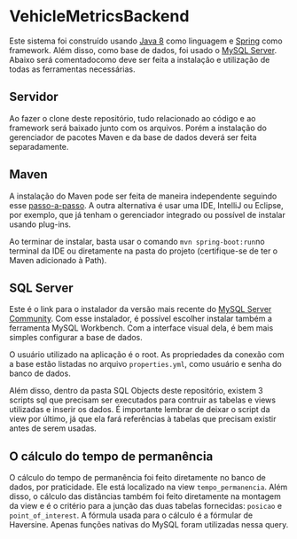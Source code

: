 # VehicleMetricsBackend

Este sistema foi construído usando [Java 8](https://www.oracle.com/java/technologies/downloads/) como linguagem e [Spring](https://start.spring.io/) como framework. Além disso, como base de dados, foi usado o 
[MySQL Server](https://dev.mysql.com/downloads/installer/). Abaixo será comentadocomo deve ser feita a instalação e utilização de todas as ferramentas necessárias.

## Servidor

Ao fazer o clone deste repositório, tudo relacionado ao código e ao framework será baixado junto com os arquivos. Porém a instalação do gerenciador de pacotes Maven
e da base de dados deverá ser feita separadamente.

## Maven

A instalação do Maven pode ser feita de maneira independente seguindo esse [passo-a-passo](https://mkyong.com/maven/how-to-install-maven-in-windows/). A outra alternativa é usar
uma IDE, IntelliJ ou Eclipse, por exemplo, que já tenham o gerenciador integrado ou possível de instalar usando plug-ins.

Ao terminar de instalar, basta usar o comando `mvn spring-boot:run`no terminal da IDE ou diretamente na pasta do projeto (certifique-se de ter o Maven adicionado à Path).

## SQL Server

Este é o link para o instalador da versão mais recente do [MySQL Server Community](https://dev.mysql.com/downloads/installer/). Com esse instalador, é possível escolher instalar
também a ferramenta MySQL Workbench. Com a interface visual dela, é bem mais simples configurar a base de dados.

O usuário utilizado na aplicação é o root. As propriedades da conexão com a base estão listadas no arquivo `properties.yml`, como usuário e senha do banco de dados.

Além disso, dentro da pasta SQL Objects deste repositório, existem 3 scripts sql que precisam ser executados para contruir as tabelas e views utilizadas e inserir os dados.
É importante lembrar de deixar o script da view por último, já que ela fará referências à tabelas que precisam existir antes de serem usadas.

## O cálculo do tempo de permanência

O cálculo do tempo de permanência foi feito diretamente no banco de dados, por praticidade. Ele está localizado na view `tempo_permanencia`. Além disso, o cálculo
das distâncias também foi feito diretamente na montagem da view e é o critério para a junção das duas tabelas fornecidas: `posicao` e `point_of_interest`. A fórmula usada para o cálculo
é a fórmular de Haversine. Apenas funções nativas do MySQL foram utilizadas nessa query.
